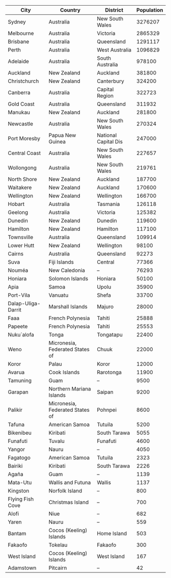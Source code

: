 | City | Country | District | Population |
| --- | --- | --- | --- |
| Sydney | Australia | New South Wales | 3276207 |
| Melbourne | Australia | Victoria | 2865329 |
| Brisbane | Australia | Queensland | 1291117 |
| Perth | Australia | West Australia | 1096829 |
| Adelaide | Australia | South Australia | 978100 |
| Auckland | New Zealand | Auckland | 381800 |
| Christchurch | New Zealand | Canterbury | 324200 |
| Canberra | Australia | Capital Region | 322723 |
| Gold Coast | Australia | Queensland | 311932 |
| Manukau | New Zealand | Auckland | 281800 |
| Newcastle | Australia | New South Wales | 270324 |
| Port Moresby | Papua New Guinea | National Capital Dis | 247000 |
| Central Coast | Australia | New South Wales | 227657 |
| Wollongong | Australia | New South Wales | 219761 |
| North Shore | New Zealand | Auckland | 187700 |
| Waitakere | New Zealand | Auckland | 170600 |
| Wellington | New Zealand | Wellington | 166700 |
| Hobart | Australia | Tasmania | 126118 |
| Geelong | Australia | Victoria | 125382 |
| Dunedin | New Zealand | Dunedin | 119600 |
| Hamilton | New Zealand | Hamilton | 117100 |
| Townsville | Australia | Queensland | 109914 |
| Lower Hutt | New Zealand | Wellington | 98100 |
| Cairns | Australia | Queensland | 92273 |
| Suva | Fiji Islands | Central | 77366 |
| Nouméa | New Caledonia | – | 76293 |
| Honiara | Solomon Islands | Honiara | 50100 |
| Apia | Samoa | Upolu | 35900 |
| Port-Vila | Vanuatu | Shefa | 33700 |
| Dalap-Uliga-Darrit | Marshall Islands | Majuro | 28000 |
| Faaa | French Polynesia | Tahiti | 25888 |
| Papeete | French Polynesia | Tahiti | 25553 |
| Nuku´alofa | Tonga | Tongatapu | 22400 |
| Weno | Micronesia, Federated States of | Chuuk | 22000 |
| Koror | Palau | Koror | 12000 |
| Avarua | Cook Islands | Rarotonga | 11900 |
| Tamuning | Guam | – | 9500 |
| Garapan | Northern Mariana Islands | Saipan | 9200 |
| Palikir | Micronesia, Federated States of | Pohnpei | 8600 |
| Tafuna | American Samoa | Tutuila | 5200 |
| Bikenibeu | Kiribati | South Tarawa | 5055 |
| Funafuti | Tuvalu | Funafuti | 4600 |
| Yangor | Nauru | – | 4050 |
| Fagatogo | American Samoa | Tutuila | 2323 |
| Bairiki | Kiribati | South Tarawa | 2226 |
| Agaña | Guam | – | 1139 |
| Mata-Utu | Wallis and Futuna | Wallis | 1137 |
| Kingston | Norfolk Island | – | 800 |
| Flying Fish Cove | Christmas Island | – | 700 |
| Alofi | Niue | – | 682 |
| Yaren | Nauru | – | 559 |
| Bantam | Cocos (Keeling) Islands | Home Island | 503 |
| Fakaofo | Tokelau | Fakaofo | 300 |
| West Island | Cocos (Keeling) Islands | West Island | 167 |
| Adamstown | Pitcairn | – | 42 |
